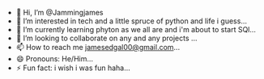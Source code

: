 - 👋 Hi, I’m @Jammingjames
- 👀 I’m interested in tech and a little spruce of python and life i guess...
- 🌱 I’m currently learning phyton as we all are and i'm about to start SQl...
- 💞️ I’m looking to collaborate on any and any projects ...
- 📫 How to reach me jamesedgal00@gmail.com...
- 😄 Pronouns: He/Him...
- ⚡ Fun fact: i wish i was fun haha...

<!---
Jammingjames/Jammingjames is a ✨ special ✨ repository because its `README.md` (this file) appears on your GitHub profile.
You can click the Preview link to take a look at your changes.
--->
